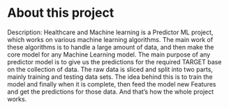 # About this project 
Description: 
            Healthcare and Machine learning is a Predictor ML project, which works on various machine learning algorithms. The main work of these algorithms is to handle a large amount of data, and then make the core model for any Machine Learning model. The main purpose of any predictor model is to give us the predictions for the required TARGET base on the collection of data. The raw data is sliced and split into two parts, mainly training and testing data sets. The idea behind this is to train the model and finally when it is complete, then feed the model new Features and get the predictions for those data. And that’s how the whole project works.
